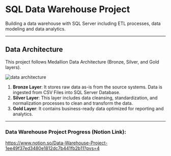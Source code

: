 # SQL Data Warehouse Project
Building a data warehouse with SQL Server including ETL processes, data modeling and data analytics.

---

## Data Architecture
This project follows Medallion Data Architecture (Bronze, Silver, and Gold layers).

![data architecture](https://github.com/user-attachments/assets/184a426c-2f6e-46c3-a5d7-5de0cf1f2fa6)

1. **Bronze Layer**: It stores raw data as-is from the source systems. Data is ingested from CSV Files into SQL Server Database.
2. **Silver Layer**: This layer includes data cleansing, standardization, and normalization processes to clean and transform the data.
3. **Gold Layer**: It contains business-ready data optimized for reporting and analytics.

---

### Data Warehouse Project Progress (Notion Link):
https://www.notion.so/Data-Warehouse-Project-1ee49f37ed3480e1812dc7b441fb2b11?pvs=4
